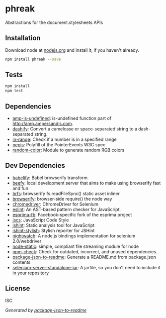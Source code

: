 # phreak 

Abstractions for the document.stylesheets APIs

## Installation

Download node at [nodejs.org](http://nodejs.org) and install it, if you haven't already.

```sh
npm install phreak --save
```


## Tests

```sh
npm install
npm test
```

## Dependencies

- [amp-is-undefined](https://github.com/ampersandjs/amp): is-undefined function part of http://amp.ampersandjs.com.
- [dashify](https://github.com/jonschlinkert/dashify): Convert a camelcase or space-separated string to a dash-separated string.
- [in-range](https://github.com/sindresorhus/in-range): Check if a number is in a specified range
- [pepjs](https://github.com/jquery/PEP): Polyfill of the PointerEvents W3C spec
- [random-color](https://github.com/azer/random-color): Module to generate random RGB colors

## Dev Dependencies

- [babelify](https://github.com/git+https:/): Babel browserify transform
- [beefy](https://github.com/chrisdickinson/beefy): local development server that aims to make using browserify fast and fun
- [brfs](https://github.com/substack/brfs): browserify fs.readFileSync() static asset inliner
- [browserify](https://github.com/substack/node-browserify): browser-side require() the node way
- [chromedriver](https://github.com/giggio/node-chromedriver): ChromeDriver for Selenium
- [eslint](https://github.com/eslint/eslint): An AST-based pattern checker for JavaScript.
- [esprima-fb](https://github.com/facebook/esprima): Facebook-specific fork of the esprima project
- [jscs](https://github.com/git+https:/): JavaScript Code Style
- [jshint](https://github.com/git+https:/): Static analysis tool for JavaScript
- [jshint-stylish](https://github.com/sindresorhus/jshint-stylish): Stylish reporter for JSHint
- [nightwatch](https://github.com/nightwatchjs/nightwatch): A node.js bindings implementation for selenium 2.0/webdriver
- [node-static](https://github.com/cloudhead/node-static): simple, compliant file streaming module for node
- [npm-check](https://github.com/git+https:/): Check for outdated, incorrect, and unused dependencies.
- [package-json-to-readme](https://github.com/git+https:/): Generate a README.md from package.json contents
- [selenium-server-standalone-jar](https://github.com/adamhooper/selenium-server-standalone-jar): A jarfile, so you don&#39;t need to include it in your repository


## License

ISC

_Generated by [package-json-to-readme](https://github.com/zeke/package-json-to-readme)_
